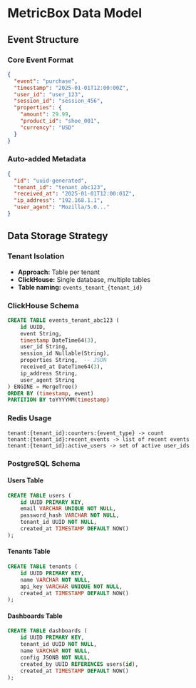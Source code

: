 # MetricBox Data Model

## Event Structure

### Core Event Format
```json
{
  "event": "purchase",
  "timestamp": "2025-01-01T12:00:00Z",
  "user_id": "user_123",
  "session_id": "session_456",
  "properties": {
    "amount": 29.99,
    "product_id": "shoe_001",
    "currency": "USD"
  }
}
```

### Auto-added Metadata
```json
{
  "id": "uuid-generated",
  "tenant_id": "tenant_abc123",
  "received_at": "2025-01-01T12:00:01Z",
  "ip_address": "192.168.1.1",
  "user_agent": "Mozilla/5.0..."
}
```

## Data Storage Strategy

### Tenant Isolation
- **Approach:** Table per tenant
- **ClickHouse:** Single database, multiple tables
- **Table naming:** `events_tenant_{tenant_id}`

### ClickHouse Schema
```sql
CREATE TABLE events_tenant_abc123 (
    id UUID,
    event String,
    timestamp DateTime64(3),
    user_id String,
    session_id Nullable(String),
    properties String,  -- JSON
    received_at DateTime64(3),
    ip_address String,
    user_agent String
) ENGINE = MergeTree()
ORDER BY (timestamp, event)
PARTITION BY toYYYYMM(timestamp)
```

### Redis Usage
```
tenant:{tenant_id}:counters:{event_type} -> count
tenant:{tenant_id}:recent_events -> list of recent events
tenant:{tenant_id}:active_users -> set of active user_ids
```

### PostgreSQL Schema

#### Users Table
```sql
CREATE TABLE users (
    id UUID PRIMARY KEY,
    email VARCHAR UNIQUE NOT NULL,
    password_hash VARCHAR NOT NULL,
    tenant_id UUID NOT NULL,
    created_at TIMESTAMP DEFAULT NOW()
);
```

#### Tenants Table
```sql
CREATE TABLE tenants (
    id UUID PRIMARY KEY,
    name VARCHAR NOT NULL,
    api_key VARCHAR UNIQUE NOT NULL,
    created_at TIMESTAMP DEFAULT NOW()
);
```

#### Dashboards Table
```sql
CREATE TABLE dashboards (
    id UUID PRIMARY KEY,
    tenant_id UUID NOT NULL,
    name VARCHAR NOT NULL,
    config JSONB NOT NULL,
    created_by UUID REFERENCES users(id),
    created_at TIMESTAMP DEFAULT NOW()
);
```